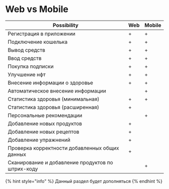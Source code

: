 # Web vs Mobile

| Possibility                                       | Web | Mobile |
| ------------------------------------------------- | --- | ------ |
| Регистрация в приложении                          | +   | +      |
| Подключение кошелька                              | +   | +      |
| Вывод средств                                     | +   | +      |
| Ввод средств                                      | +   | +      |
| Покупка подписки                                  | +   | +      |
| Улучшение нфт                                     | +   | +      |
| Внесение информации о здоровье                    | +   | +      |
| Автоматическое внесение информации                |     | +      |
| Статистика здоровья (минимальная)                 | +   | +      |
| Статистика здоровья (расширенная)                 | +   |        |
| Персональные рекомендации                         |     | +      |
| Добавление новых продуктов                        | +   |        |
| Добавление новых рецептов                         | +   |        |
| Добавление упражнений                             | +   |        |
| Проверка корректности добавленных общих данных    | +   |        |
| Сканирование и добавление продуктов по штрих-коду |     | +      |

{% hint style="info" %}
Данный раздел будет дополняться
{% endhint %}
